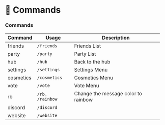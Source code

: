 # 📜 Commands

### Commands <a href="#commands" id="commands"></a>

| Command   | Usage           | Description                         |
| --------- | --------------- | ----------------------------------- |
| friends   | `/friends`      | Friends List                        |
| party     | `/party`        | Party List                          |
| hub       | `/hub`          | Back to the hub                     |
| settings  | `/settings`     | Settings Menu                       |
| cosmetics | `/cosmetics`    | Cosmetics Menu                      |
| vote      | `/vote`         | Vote Menu                           |
| rb        | `/rb, /rainbow` | Change the message color to rainbow |
| discord   | `/discord`      |                                     |
| website   | `/website`      |                                     |

